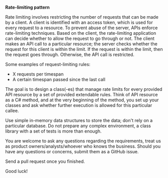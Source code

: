 ﻿**Rate-limiting pattern**

Rate limiting involves restricting the number of requests that can be made by a client.
A client is identified with an access token, which is used for every request to a resource. 
To prevent abuse of the server, APIs enforce rate-limiting techniques. 
Based on the client, the rate-limiting application can decide whether to allow the request to go through or not.
The client makes an API call to a particular resource; the server checks whether the request for this client is within the limit.
If the request is within the limit, then the request goes through.
Otherwise, the API call is restricted.

Some examples of request-limiting rules:
* X requests per timespan
* A certain timespan passed since the last call

The goal is to design a class(-es) that manage rate limits for every provided API resource by a set of provided extendable rules.
Think of API resource as a C# method, and at the very beginning of the method, you set up your classes 
and ask whether further execution is allowed for this particular callee.

Use simple in-memory data structures to store the data; don't rely on a particular database. Do not prepare any complex environment, 
a class library with a set of tests is more than enough. 

You are welcome to ask any questions regarding the requirements, treat us as product owners/analysts/whoever who knows the business.
Should you have any questions or concerns, submit them as a GitHub issue.

Send a pull request once you finished.

Good luck!
